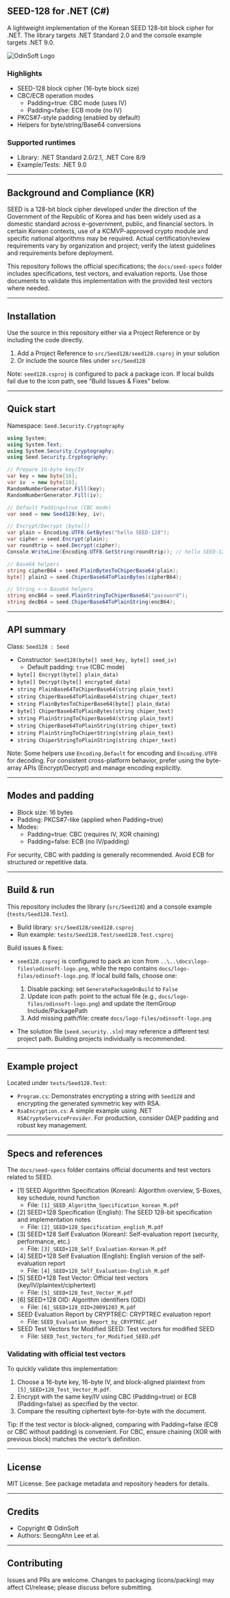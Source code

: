 ## SEED-128 for .NET (C#)

A lightweight implementation of the Korean SEED 128-bit block cipher for .NET. The library targets .NET Standard 2.0 and the console example targets .NET 9.0.

![OdinSoft Logo](./docs/logo-files/odinsoft-logo.png)

### Highlights

- SEED-128 block cipher (16-byte block size)
- CBC/ECB operation modes
	- Padding=true: CBC mode (uses IV)
	- Padding=false: ECB mode (no IV)
- PKCS#7-style padding (enabled by default)
- Helpers for byte/string/Base64 conversions

### Supported runtimes

- Library: .NET Standard 2.0/2.1, .NET Core 8/9
- Example/Tests: .NET 9.0

---

## Background and Compliance (KR)

SEED is a 128-bit block cipher developed under the direction of the Government of the Republic of Korea and has been widely used as a domestic standard across e-government, public, and financial sectors. In certain Korean contexts, use of a KCMVP-approved crypto module and specific national algorithms may be required. Actual certification/review requirements vary by organization and project; verify the latest guidelines and requirements before deployment.

This repository follows the official specifications; the `docs/seed-specs` folder includes specifications, test vectors, and evaluation reports. Use those documents to validate this implementation with the provided test vectors where needed.

---

## Installation

Use the source in this repository either via a Project Reference or by including the code directly.

1) Add a Project Reference to `src/Seed128/seed128.csproj` in your solution
2) Or include the source files under `src/Seed128`

Note: `seed128.csproj` is configured to pack a package icon. If local builds fail due to the icon path, see “Build Issues & Fixes” below.

---

## Quick start

Namespace: `Seed.Security.Cryptography`

```csharp
using System;
using System.Text;
using System.Security.Cryptography;
using Seed.Security.Cryptography;

// Prepare 16-byte key/IV
var key = new byte[16];
var iv  = new byte[16];
RandomNumberGenerator.Fill(key);
RandomNumberGenerator.Fill(iv);

// Default Padding=true (CBC mode)
var seed = new Seed128(key, iv);

// Encrypt/Decrypt (byte[])
var plain = Encoding.UTF8.GetBytes("hello SEED-128");
var cipher = seed.Encrypt(plain);
var roundtrip = seed.Decrypt(cipher);
Console.WriteLine(Encoding.UTF8.GetString(roundtrip)); // hello SEED-128

// Base64 helpers
string cipherB64 = seed.PlainBytesToChiperBase64(plain);
byte[] plain2 = seed.ChiperBase64ToPlainBytes(cipherB64);

// String <-> Base64 helpers
string encB64 = seed.PlainStringToChiperBase64("password");
string decB64 = seed.ChiperBase64ToPlainString(encB64);
```

---

## API summary

Class: `Seed128 : Seed`

- Constructor: `Seed128(byte[] seed_key, byte[] seed_iv)`
	- Default padding: `true` (CBC mode)
- `byte[] Encrypt(byte[] plain_data)`
- `byte[] Decrypt(byte[] encrypted_data)`
- `string PlainBase64ToChiperBase64(string plain_text)`
- `string ChiperBase64ToPlainBase64(string chiper_text)`
- `string PlainBytesToChiperBase64(byte[] plain_data)`
- `byte[] ChiperBase64ToPlainBytes(string chiper_text)`
- `string PlainStringToChiperBase64(string plain_text)`
- `string ChiperBase64ToPlainString(string chiper_text)`
- `string PlainStringToChiperString(string plain_text)`
- `string ChiperStringToPlainString(string chiper_text)`

Note: Some helpers use `Encoding.Default` for encoding and `Encoding.UTF8` for decoding. For consistent cross-platform behavior, prefer using the byte-array APIs (Encrypt/Decrypt) and manage encoding explicitly.

---

## Modes and padding

- Block size: 16 bytes
- Padding: PKCS#7-like (applied when Padding=true)
- Modes:
	- Padding=true: CBC (requires IV, XOR chaining)
	- Padding=false: ECB (no IV/padding)

For security, CBC with padding is generally recommended. Avoid ECB for structured or repetitive data.

---

## Build & run

This repository includes the library (`src/Seed128`) and a console example (`tests/Seed128.Test`).

- Build library: `src/Seed128/seed128.csproj`
- Run example: `tests/Seed128.Test/seed128.Test.csproj`

Build issues & fixes:

- `seed128.csproj` is configured to pack an icon from `..\..\docs\logo-files\odinsoft-logo.png`, while the repo contains `docs/logo-files/odinsoft-logo.png`. If local build fails, choose one:
	1) Disable packing: set `GeneratePackageOnBuild` to `False`
	2) Update icon path: point to the actual file (e.g., `docs/logo-files/odinsoft-logo.png`) and update the ItemGroup Include/PackagePath
	3) Add missing path/file: create `docs/logo-files/odinsoft-logo.png`

- The solution file (`seed.security..sln`) may reference a different test project path. Building projects individually is recommended.

---

## Example project

Located under `tests/Seed128.Test`:

- `Program.cs`: Demonstrates encrypting a string with `Seed128` and encrypting the generated symmetric key with RSA.
- `RsaEncryption.cs`: A simple example using .NET `RSACryptoServiceProvider`. For production, consider OAEP padding and robust key management.

---

## Specs and references

The `docs/seed-specs` folder contains official documents and test vectors related to SEED.

- [1] SEED Algorithm Specification (Korean): Algorithm overview, S-Boxes, key schedule, round function
	- File: `[1]_SEED_Algorithm_Specification_korean_M.pdf`
- [2] SEED+128 Specification (English): The SEED 128-bit specification and implementation notes
	- File: `[2]_SEED+128_Specification_english_M.pdf`
- [3] SEED+128 Self Evaluation (Korean): Self-evaluation report (security, performance, etc.)
	- File: `[3]_SEED+128_Self_Evaluation-Korean-M.pdf`
- [4] SEED+128 Self Evaluation (English): English version of the self-evaluation report
	- File: `[4]_SEED+128_Self_Evaluation-English_M.pdf`
- [5] SEED+128 Test Vector: Official test vectors (key/IV/plaintext/ciphertext)
	- File: `[5]_SEED+128_Test_Vector_M.pdf`
- [6] SEED+128 OID: Algorithm identifiers (OID)
	- File: `[6]_SEED+128_OID+20091203_M.pdf`
- SEED Evaluation Report by CRYPTREC: CRYPTREC evaluation report
	- File: `SEED_Evaluation_Report_by_CRYPTREC.pdf`
- SEED Test Vectors for Modified SEED: Test vectors for modified SEED
	- File: `SEED_Test_Vectors_for_Modified_SEED.pdf`

### Validating with official test vectors

To quickly validate this implementation:

1) Choose a 16-byte key, 16-byte IV, and block-aligned plaintext from `[5]_SEED+128_Test_Vector_M.pdf`.
2) Encrypt with the same key/IV using CBC (Padding=true) or ECB (Padding=false) as specified by the vector.
3) Compare the resulting ciphertext byte-for-byte with the document.

Tip: If the test vector is block-aligned, comparing with Padding=false (ECB or CBC without padding) is convenient. For CBC, ensure chaining (XOR with previous block) matches the vector’s definition.

---

## License

MIT License. See package metadata and repository headers for details.

---

## Credits

- Copyright © OdinSoft
- Authors: SeongAhn Lee et al.

---

## Contributing

Issues and PRs are welcome. Changes to packaging (icons/packing) may affect CI/release; please discuss before submitting.
